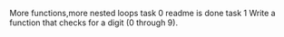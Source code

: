 More functions,more nested loops
task 0 readme is done
task 1 Write a function that checks for a digit (0 through 9).
